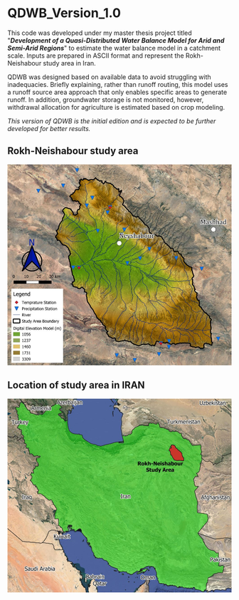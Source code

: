 # QDWB_Version_1.0
This code was developed under my master thesis project titled "***Development of a Quasi-Distributed Water Balance Model for Arid and Semi-Arid Regions***" to estimate the water balance model in a catchment scale. Inputs are prepared in ASCII format and represent the Rokh-Neishabour study area in Iran.

QDWB was designed based on available data to avoid struggling with inadequacies. Briefly explaining, rather than runoff routing, this model uses a runoff source area approach that only enables specific areas to generate runoff. In addition, groundwater storage is not monitored, however, withdrawal allocation for agriculture is estimated based on crop modeling.

*This version of QDWB is the initial edition and is expected to be further developed for better results.*

## Rokh-Neishabour study area
![alt text](StudyArea_RokhNeishabour.jpg)

## Location of study area in IRAN
![alt text](StudyArea_Location_IRAN.jpg)
